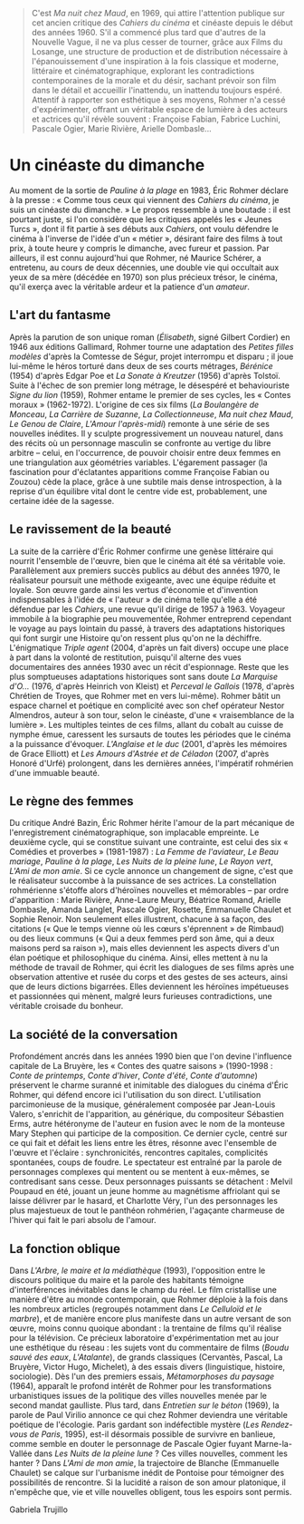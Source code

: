 > C'est _Ma nuit chez Maud_, en 1969, qui attire l'attention publique sur cet ancien critique des _Cahiers du cinéma_ et cinéaste depuis le début des années 1960. S'il a commencé plus tard que d'autres de la Nouvelle Vague, il ne va plus cesser de tourner, grâce aux Films du Losange, une structure de production et de distribution nécessaire à l'épanouissement d'une inspiration à la fois classique et moderne, littéraire et cinématographique, explorant les contradictions contemporaines de la morale et du désir, sachant prévoir son film dans le détail et accueillir l'inattendu, un inattendu toujours espéré. Attentif à rapporter son esthétique à ses moyens, Rohmer n'a cessé d'expérimenter, offrant un véritable espace de lumière à des acteurs et actrices qu'il révèle souvent : Françoise Fabian, Fabrice Luchini, Pascale Ogier, Marie Rivière, Arielle Dombasle...

# Un cinéaste du dimanche

Au moment de la sortie de _Pauline à la plage_ en 1983, Éric Rohmer déclare à la presse : « Comme tous ceux qui viennent des _Cahiers du cinéma_, je suis un cinéaste du dimanche. » Le propos ressemble à une boutade : il est pourtant juste, si l'on considère que les critiques appelés les « Jeunes Turcs », dont il fit partie à ses débuts aux _Cahiers_, ont voulu défendre le cinéma à l'inverse de l'idée d'un « métier », désirant faire des films à tout prix, à toute heure y compris le dimanche, avec fureur et passion. Par ailleurs, il est connu aujourd'hui que Rohmer, né Maurice Schérer, a entretenu, au cours de deux décennies, une double vie qui occultait aux yeux de sa mère (décédée en 1970) son plus précieux trésor, le cinéma, qu'il exerça avec la véritable ardeur et la patience d'un _amateur_.

## L'art du fantasme

Après la parution de son unique roman (_Élisabeth_, signé Gilbert Cordier) en 1946 aux éditions Gallimard, Rohmer tourne une adaptation des _Petites filles modèles_ d'après la Comtesse de Ségur, projet interrompu et disparu ; il joue lui-même le héros torturé dans deux de ses courts métrages, _Bérénice_ (1954) d'après Edgar Poe et _La Sonate à Kreutzer_ (1956) d'après Tolstoï. Suite à l'échec de son premier long métrage, le désespéré et behaviouriste _Signe du lion_ (1959), Rohmer entame le premier de ses cycles, les « Contes moraux » (1962-1972). L'origine de ces six films (_La Boulangère de Monceau_, _La Carrière de Suzanne_, _La Collectionneuse_, _Ma nuit chez Maud_, _Le Genou de Claire_, _L'Amour l'après-midi_) remonte à une série de ses nouvelles inédites. Il y sculpte progressivement un nouveau naturel, dans des récits où un personnage masculin se confronte au vertige du libre arbitre – celui, en l'occurrence, de pouvoir choisir entre deux femmes en une triangulation aux géométries variables. L'égarement passager (la fascination pour d'éclatantes apparitions comme Françoise Fabian ou Zouzou) cède la place, grâce à une subtile mais dense introspection, à la reprise d'un équilibre vital dont le centre vide est, probablement, une certaine idée de la sagesse.

## Le ravissement de la beauté

La suite de la carrière d'Éric Rohmer confirme une genèse littéraire qui nourrit l'ensemble de l'œuvre, bien que le cinéma ait été sa véritable voie. Parallèlement aux premiers succès publics au début des années 1970, le réalisateur poursuit une méthode exigeante, avec une équipe réduite et loyale. Son œuvre garde ainsi les vertus d'économie et d'invention indispensables à l'idée de « l'auteur » de cinéma telle qu'elle a été défendue par les _Cahiers_, une revue qu'il dirige de 1957 à 1963. Voyageur immobile à la biographie peu mouvementée, Rohmer entreprend cependant le voyage au pays lointain du passé, à travers des adaptations historiques qui font surgir une Histoire qu'on ressent plus qu'on ne la déchiffre. L'énigmatique _Triple agent_ (2004, d'après un fait divers) occupe une place à part dans la volonté de restitution, puisqu'il alterne des vues documentaires des années 1930 avec un récit d'espionnage. Reste que les plus somptueuses adaptations historiques sont sans doute _La Marquise d'O..._ (1976, d'après Heinrich von Kleist) et _Perceval le Gallois_ (1978, d'après Chrétien de Troyes, que Rohmer met en vers lui-même). Rohmer bâtit un espace charnel et poétique en complicité avec son chef opérateur Nestor Almendros, auteur à son tour, selon le cinéaste, d'une « vraisemblance de la lumière ». Les multiples teintes de ces films, allant du cobalt au cuisse de nymphe émue, caressent les sursauts de toutes les périodes que le cinéma a la puissance d'évoquer. _L'Anglaise et le duc_ (2001, d'après les mémoires de Grace Elliott) et _Les Amours d'Astrée et de Céladon_ (2007, d'après Honoré d'Urfé) prolongent, dans les dernières années, l'impératif rohmérien d'une immuable beauté.

## Le règne des femmes

Du critique André Bazin, Éric Rohmer hérite l'amour de la part mécanique de l'enregistrement cinématographique, son implacable empreinte. Le deuxième cycle, qui se constitue suivant une contrainte, est celui des six « Comédies et proverbes » (1981-1987) : _La Femme de l'aviateur_, _Le Beau mariage_, _Pauline à la plage_, _Les Nuits de la pleine lune_, _Le Rayon vert_, _L'Ami de mon amie_. Si ce cycle annonce un changement de signe, c'est que le réalisateur succombe à la puissance de ses actrices. La constellation rohmérienne s'étoffe alors d'héroïnes nouvelles et mémorables – par ordre d'apparition : Marie Rivière, Anne-Laure Meury, Béatrice Romand, Arielle Dombasle, Amanda Langlet, Pascale Ogier, Rosette, Emmanuelle Chaulet et Sophie Renoir. Non seulement elles illustrent, chacune à sa façon, des citations (« Que le temps vienne où les cœurs s'éprennent » de Rimbaud) ou des lieux communs (« Qui a deux femmes perd son âme, qui a deux maisons perd sa raison »), mais elles deviennent les aspects divers d'un élan poétique et philosophique du cinéma. Ainsi, elles mettent à nu la méthode de travail de Rohmer, qui écrit les dialogues de ses films après une observation attentive et rusée du corps et des gestes de ses acteurs, ainsi que de leurs dictions bigarrées. Elles deviennent les héroïnes impétueuses et passionnées qui mènent, malgré leurs furieuses contradictions, une véritable croisade du bonheur.

## La société de la conversation

Profondément ancrés dans les années 1990 bien que l'on devine l'influence capitale de La Bruyère, les « Contes des quatre saisons » (1990-1998 : _Conte de printemps_, _Conte d'hiver_, _Conte d'été_, _Conte d'automne_) préservent le charme suranné et inimitable des dialogues du cinéma d'Éric Rohmer, qui défend encore ici l'utilisation du son direct. L'utilisation parcimonieuse de la musique, généralement composée par Jean-Louis Valero, s'enrichit de l'apparition, au générique, du compositeur Sébastien Erms, autre hétéronyme de l'auteur en fusion avec le nom de la monteuse Mary Stephen qui participe de la composition. Ce dernier cycle, centré sur ce qui fait et défait les liens entre les êtres, résonne avec l'ensemble de l'œuvre et l'éclaire : synchronicités, rencontres capitales, complicités spontanées, coups de foudre. Le spectateur est entraîné par la parole de personnages complexes qui mentent ou se mentent à eux-mêmes, se contredisant sans cesse. Deux personnages puissants se détachent : Melvil Poupaud en été, jouant un jeune homme au magnétisme affriolant qui se laisse délivrer par le hasard, et Charlotte Véry, l'un des personnages les plus majestueux de tout le panthéon rohmérien, l'agaçante charmeuse de l'hiver qui fait le pari absolu de l'amour.

## La fonction oblique

Dans _L'Arbre, le maire et la médiathèque_ (1993), l'opposition entre le discours politique du maire et la parole des habitants témoigne d'interférences inévitables dans le champ du réel. Le film cristallise une manière d'être au monde contemporain, que Rohmer déploie à la fois dans les nombreux articles (regroupés notamment dans _Le Celluloïd et le marbre_), et de manière encore plus manifeste dans un autre versant de son œuvre, moins connu quoique abondant : la trentaine de films qu'il réalise pour la télévision. Ce précieux laboratoire d'expérimentation met au jour une esthétique du réseau : les sujets vont du commentaire de films (_Boudu sauvé des eaux_, _L'Atalante_), de grands classiques (Cervantès, Pascal, La Bruyère, Victor Hugo, Michelet), à des essais divers (linguistique, histoire, sociologie). Dès l'un des premiers essais, _Métamorphoses du paysage_ (1964), apparaît le profond intérêt de Rohmer pour les transformations urbanistiques issues de la politique des villes nouvelles menée par le second mandat gaulliste. Plus tard, dans _Entretien sur le béton_ (1969), la parole de Paul Virilio annonce ce qui chez Rohmer deviendra une véritable poétique de l'écologie. Paris gardant son indéfectible mystère (_Les Rendez-vous de Paris_, 1995), est-il désormais possible de survivre en banlieue, comme semble en douter le personnage de Pascale Ogier fuyant Marne-la-Vallée dans _Les Nuits de la pleine lune_ ? Ces villes nouvelles, comment les hanter ? Dans _L'Ami de mon amie_, la trajectoire de Blanche (Emmanuelle Chaulet) se calque sur l'urbanisme inédit de Pontoise pour témoigner des possibilités de rencontre. Si la lucidité a raison de son amour platonique, il n'empêche que, vie et ville nouvelles obligent, tous les espoirs sont permis.

Gabriela Trujillo
